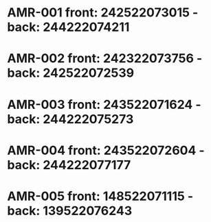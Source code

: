 # AMR-001 front: 242522073015 - back: 244222074211
# AMR-002 front: 242322073756 - back: 242522072539
# AMR-003 front: 243522071624 - back: 244222075273
# AMR-004 front: 243522072604 - back: 244222077177
# AMR-005 front: 148522071115 - back: 139522076243